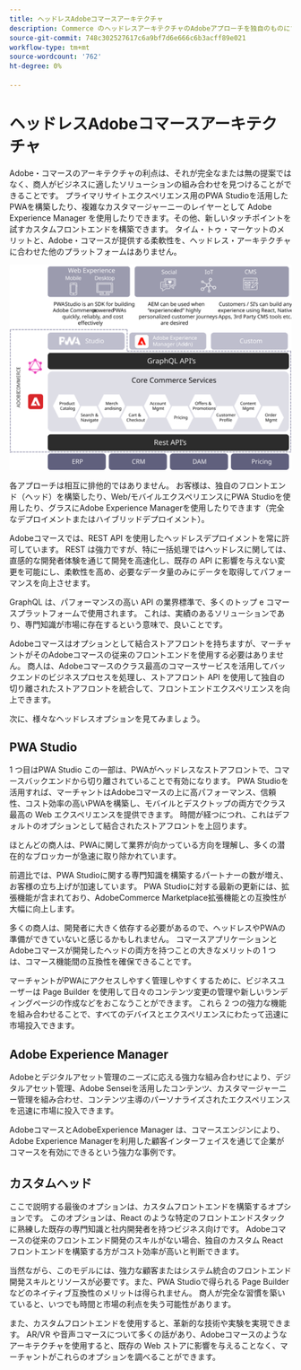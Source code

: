 ```yaml
---
title: ヘッドレスAdobeコマースアーキテクチャ
description: Commerce のヘッドレスアーキテクチャのAdobeアプローチを独自のものにする理由について説明します。
source-git-commit: 748c302527617c6a9bf7d6e666c6b3acff89e021
workflow-type: tm+mt
source-wordcount: '762'
ht-degree: 0%

---
```



# ヘッドレスAdobeコマースアーキテクチャ

Adobe・コマースのアーキテクチャの利点は、それが完全なまたは無の提案ではなく、商人がビジネスに適したソリューションの組み合わせを見つけることができることです。 プライマリサイトエクスペリエンス用のPWA Studioを活用したPWAを構築したり、複雑なカスタマージャーニーのレイヤーとして Adobe Experience Manager を使用したりできます。その他、新しいタッチポイントを試すカスタムフロントエンドを構築できます。 タイム・トゥ・マーケットのメリットと、Adobe・コマースが提供する柔軟性を、ヘッドレス・アーキテクチャに合わせた他のプラットフォームはありません。

![ヘッドレスなコマースストアフロントAdobeを示す図](../../../assets/playbooks/headless-storefront-architecture.svg)

各アプローチは相互に排他的ではありません。 お客様は、独自のフロントエンド（ヘッド）を構築したり、Web/モバイルエクスペリエンスにPWA Studioを使用したり、グラスにAdobe Experience Managerを使用したりできます（完全なデプロイメントまたはハイブリッドデプロイメント）。

Adobeコマースでは、REST API を使用したヘッドレスデプロイメントを常に許可しています。 REST は強力ですが、特に一括処理ではヘッドレスに関しては、直感的な開発者体験を通じて開発を高速化し、既存の API に影響を与えない変更を可能にし、柔軟性を高め、必要なデータ量のみにデータを取得してパフォーマンスを向上させます。

GraphQL は、パフォーマンスの高い API の業界標準で、多くのトップ e コマースプラットフォームで使用されます。 これは、実績のあるソリューションであり、専門知識が市場に存在するという意味で、良いことです。

Adobeコマースはオプションとして結合ストアフロントを持ちますが、マーチャントがそのAdobeコマースの従来のフロントエンドを使用する必要はありません。 商人は、Adobeコマースのクラス最高のコマースサービスを活用してバックエンドのビジネスプロセスを処理し、ストアフロント API を使用して独自の切り離されたストアフロントを統合して、フロントエンドエクスペリエンスを向上できます。

次に、様々なヘッドレスオプションを見てみましょう。

## PWA Studio

1 つ目はPWA Studio この一部は、PWAがヘッドレスなストアフロントで、コマースバックエンドから切り離されていることで有効になります。 PWA Studioを活用すれば、マーチャントはAdobeコマースの上に高パフォーマンス、信頼性、コスト効率の高いPWAを構築し、モバイルとデスクトップの両方でクラス最高の Web エクスペリエンスを提供できます。 時間が経つにつれ、これはデフォルトのオプションとして結合されたストアフロントを上回ります。

ほとんどの商人は、PWAに関して業界が向かっている方向を理解し、多くの潜在的なブロッカーが急速に取り除かれています。

前週比では、PWA Studioに関する専門知識を構築するパートナーの数が増え、お客様の立ち上げが加速しています。 PWA Studioに対する最新の更新には、拡張機能が含まれており、AdobeCommerce Marketplace拡張機能との互換性が大幅に向上します。

多くの商人は、開発者に大きく依存する必要があるので、ヘッドレスやPWAの準備ができていないと感じるかもしれません。 コマースアプリケーションとAdobeコマースが開発したヘッドの両方を持つことの大きなメリットの 1 つは、コマース機能間の互換性を確保できることです。

マーチャントがPWAにアクセスしやすく管理しやすくするために、ビジネスユーザーは Page Builder を使用して日々のコンテンツ変更の管理や新しいランディングページの作成などをおこなうことができます。 これら 2 つの強力な機能を組み合わせることで、すべてのデバイスとエクスペリエンスにわたって迅速に市場投入できます。

## Adobe Experience Manager

Adobeとデジタルアセット管理のニーズに応える強力な組み合わせにより、デジタルアセット管理、Adobe Senseiを活用したコンテンツ、カスタマージャーニー管理を組み合わせ、コンテンツ主導のパーソナライズされたエクスペリエンスを迅速に市場に投入できます。

AdobeコマースとAdobeExperience Manager は、コマースエンジンにより、Adobe Experience Managerを利用した顧客インターフェイスを通じて企業がコマースを有効にできるという強力な事例です。

## カスタムヘッド

ここで説明する最後のオプションは、カスタムフロントエンドを構築するオプションです。 このオプションは、React のような特定のフロントエンドスタックに熟練した既存の専門知識と社内開発者を持つビジネス向けです。 Adobeコマースの従来のフロントエンド開発のスキルがない場合、独自のカスタム React フロントエンドを構築する方がコスト効率が高いと判断できます。

当然ながら、このモデルには、強力な顧客またはシステム統合のフロントエンド開発スキルとリソースが必要です。また、PWA Studioで得られる Page Builder などのネイティブ互換性のメリットは得られません。 商人が完全な習慣を築いていると、いつでも時間と市場の利点を失う可能性があります。

また、カスタムフロントエンドを使用すると、革新的な技術や実験を実現できます。 AR/VR や音声コマースについて多くの話があり、Adobeコマースのようなアーキテクチャを使用すると、既存の Web ストアに影響を与えることなく、マーチャントがこれらのオプションを調べることができます。
